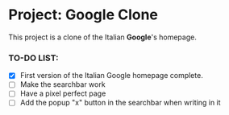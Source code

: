 # Project: Google Clone

This project is a clone of the Italian **Google**'s homepage.

### TO-DO LIST:
- [x] First version of the Italian Google homepage complete.
- [ ] Make the searchbar work
- [ ] Have a pixel perfect page
- [ ] Add the popup "x" button in the searchbar when writing in it
